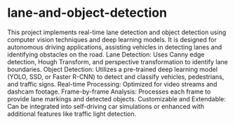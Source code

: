 # lane-and-object-detection
This project implements real-time lane detection and object detection using computer vision techniques and deep learning models. It is designed for autonomous driving applications, assisting vehicles in detecting lanes and identifying obstacles on the road.
Lane Detection: Uses Canny edge detection, Hough Transform, and perspective transformation to identify lane boundaries.
Object Detection: Utilizes a pre-trained deep learning model (YOLO, SSD, or Faster R-CNN) to detect and classify vehicles, pedestrians, and traffic signs.
Real-time Processing: Optimized for video streams and dashcam footage.
Frame-by-frame Analysis: Processes each frame to provide lane markings and detected objects.
Customizable and Extendable: Can be integrated into self-driving car simulations or enhanced with additional features like traffic light detection.
